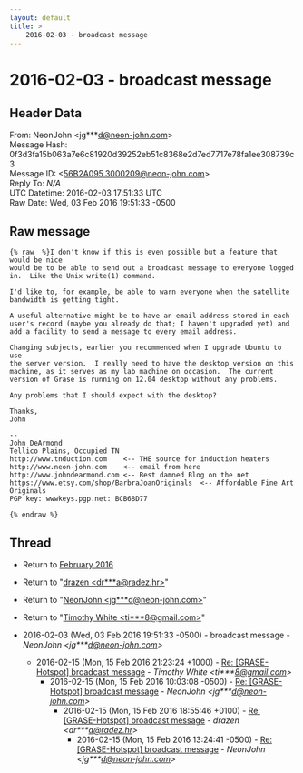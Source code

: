 ```yaml
---
layout: default
title: >
    2016-02-03 - broadcast message
---
```


# 2016-02-03 - broadcast message

## Header Data

From: NeonJohn \<jg***d@neon-john.com\><br>
Message Hash: 0f3d3fa15b063a7e6c81920d39252eb51c8368e2d7ed7717e78fa1ee308739c3<br>
Message ID: \<56B2A095.3000209@neon-john.com\><br>
Reply To: _N/A_<br>
UTC Datetime: 2016-02-03 17:51:33 UTC<br>
Raw Date: Wed, 03 Feb 2016 19:51:33 -0500<br>

## Raw message

```
{% raw  %}I don't know if this is even possible but a feature that would be nice
would be to be able to send out a broadcast message to everyone logged
in.  Like the Unix write(1) command.

I'd like to, for example, be able to warn everyone when the satellite
bandwidth is getting tight.

A useful alternative might be to have an email address stored in each
user's record (maybe you already do that; I haven't upgraded yet) and
add a facility to send a message to every email address.

Changing subjects, earlier you recommended when I upgrade Ubuntu to use
the server version.  I really need to have the desktop version on this
machine, as it serves as my lab machine on occasion.  The current
version of Grase is running on 12.04 desktop without any problems.

Any problems that I should expect with the desktop?

Thanks,
John

-- 
John DeArmond
Tellico Plains, Occupied TN
http://www.tnduction.com    <-- THE source for induction heaters
http://www.neon-john.com    <-- email from here
http://www.johndearmond.com <-- Best damned Blog on the net
https://www.etsy.com/shop/BarbraJoanOriginals  <-- Affordable Fine Art
Originals
PGP key: wwwkeys.pgp.net: BCB68D77

{% endraw %}
```

## Thread

+ Return to [February 2016](/archive/2016/02)

+ Return to "[drazen <dr***a<span>@</span>radez.hr>](/authors/dr___a_at_radez_hr)"
+ Return to "[NeonJohn <jg***d<span>@</span>neon-john.com>](/authors/jg___d_at_neonjohn_com)"
+ Return to "[Timothy White <ti***8<span>@</span>gmail.com>](/authors/ti___8_at_gmail_com)"

+ 2016-02-03 (Wed, 03 Feb 2016 19:51:33 -0500) - broadcast message - _NeonJohn \<jg***d@neon-john.com\>_
  + 2016-02-15 (Mon, 15 Feb 2016 21:23:24 +1000) - [Re: [GRASE-Hotspot] broadcast message](/archive/2016/02/475206e22773e0b292246fa2f5db326dd75ab0d3d7c8a81330448d07fc3da67d) - _Timothy White \<ti***8@gmail.com\>_
    + 2016-02-15 (Mon, 15 Feb 2016 10:03:08 -0500) - [Re: [GRASE-Hotspot] broadcast message](/archive/2016/02/3bd7e8ef9397b0a8e5fe4ee78dc8205f6043555e77f133c8e6f4adfbcccd24f7) - _NeonJohn \<jg***d@neon-john.com\>_
      + 2016-02-15 (Mon, 15 Feb 2016 18:55:46 +0100) - [Re: [GRASE-Hotspot] broadcast message](/archive/2016/02/312d2a6a099b043c1976a1bf817a504ecd8922c076cc5a4d47bc6501605aeefc) - _drazen \<dr***a@radez.hr\>_
        + 2016-02-15 (Mon, 15 Feb 2016 13:24:41 -0500) - [Re: [GRASE-Hotspot] broadcast message](/archive/2016/02/2e0dc9b097e7ae9f99759e5e639ca5849824846cdd575d76f48f25ebf2130c3b) - _NeonJohn \<jg***d@neon-john.com\>_

